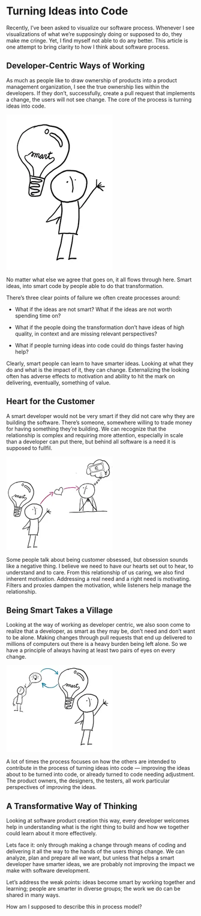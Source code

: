 # Turning Ideas into Code

Recently, I’ve been asked to visualize our software process. Whenever I see visualizations of what we’re supposingly doing or supposed to do, they make me cringe. Yet, I find myself not able to do any better. This article is one attempt to bring clarity to how I think about software process.

## Developer-Centric Ways of Working

As much as people like to draw ownership of products into a product management organization, I see the true ownership lies within the developers. If they don’t, successfully, create a pull request that implements a change, the users will not see change. The core of the process is turning ideas into code.

![Smart Developers Turn Ideas Into Code](./Pic1.webp)

No matter what else we agree that goes on, it all flows through here. Smart ideas, into smart code by people able to do that transformation.

There’s three clear points of failure we often create processes around:

* What if the ideas are not smart? What if the ideas are not worth spending time on?

* What if the people doing the transformation don’t have ideas of high quality, in context and are missing relevant perspectives?

* What if people turning ideas into code could do things faster having help?

Clearly, smart people can learn to have smarter ideas. Looking at what they do and what is the impact of it, they can change. Externalizing the looking often has adverse effects to motivation and ability to hit the mark on delivering, eventually, something of value.

## Heart for the Customer

A smart developer would not be very smart if they did not care why they are building the software. There’s someone, somewhere willing to trade money for having something they’re building. We can recognize that the relationship is complex and requiring more attention, especially in scale than a developer can put there, but behind all software is a need it is supposed to fullfil.

![Caring for the Customer](./Pic2.webp)

Some people talk about being customer obsessed, but obsession sounds like a negative thing. I believe we need to have our hearts set out to hear, to understand and to care. From this relationship of us caring, we also find inherent motivation. Addressing a real need and a right need is motivating. Filters and proxies dampen the motivation, while listeners help manage the relationship.

## Being Smart Takes a Village

Looking at the way of working as developer centric, we also soon come to realize that a developer, as smart as they may be, don’t need and don’t want to be alone. Making changes through pull requests that end up delivered to millions of computers out there is a heavy burden being left alone. So we have a principle of always having at least two pairs of eyes on every change.

![Smart Ideas Improve with Collaboration](./Pic3.webp)

A lot of times the process focuses on how the others are intended to contribute in the process of turning ideas into code — improving the ideas about to be turned into code, or already turned to code needing adjustment. The product owners, the designers, the testers, all work particular perspectives of improving the ideas.

## A Transformative Way of Thinking

Looking at software product creation this way, every developer welcomes help in understanding what is the right thing to build and how we together could learn about it more effectively.

Lets face it: only through making a change through means of coding and delivering it all the way to the hands of the users things change. We can analyze, plan and prepare all we want, but unless that helps a smart developer have smarter ideas, we are probably not improving the impact we make with software development.

Let’s address the weak points: ideas become smart by working together and learning; people are smarter in diverse groups; the work we do can be shared in many ways.

How am I supposed to describe this in process model?